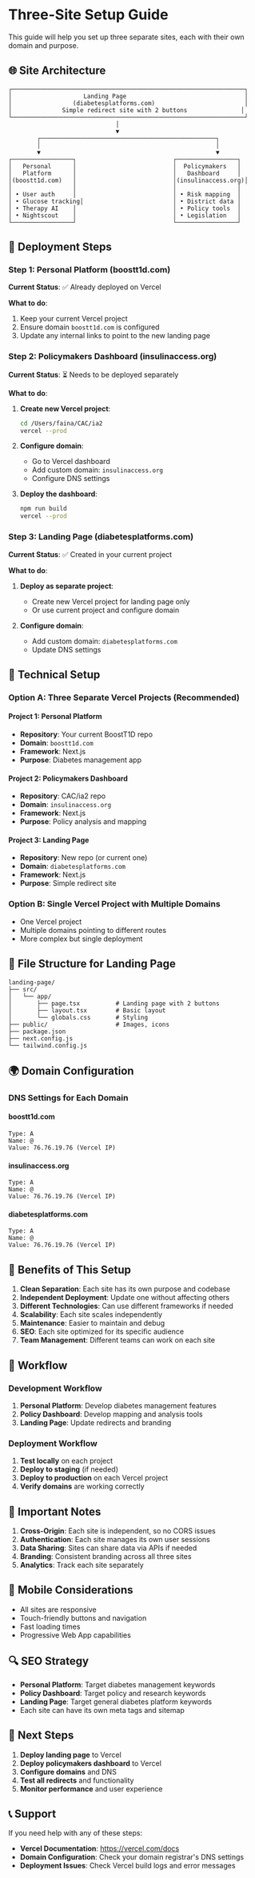 # Three-Site Setup Guide

This guide will help you set up three separate sites, each with their own domain and purpose.

## 🌐 **Site Architecture**

```
┌─────────────────────────────────────────────────────────────────┐
│                    Landing Page                                 │
│                 (diabetesplatforms.com)                         │
│              Simple redirect site with 2 buttons               │
└─────────────────────────────────────────────────────────────────┘
                              │
                              ▼
        ┌─────────────────────────────────────────────────┐
        │                                                 │
        ▼                                                 ▼
┌─────────────────┐                           ┌─────────────────┐
│   Personal      │                           │  Policymakers   │
│   Platform      │                           │   Dashboard     │
│(boostt1d.com)   │                           │(insulinaccess.org)│
│                 │                           │                 │
│ • User auth     │                           │ • Risk mapping  │
│ • Glucose tracking│                         │ • District data │
│ • Therapy AI    │                           │ • Policy tools  │
│ • Nightscout    │                           │ • Legislation   │
└─────────────────┘                           └─────────────────┘
```

## 🚀 **Deployment Steps**

### **Step 1: Personal Platform (boostt1d.com)**
**Current Status**: ✅ Already deployed on Vercel

**What to do**:
1. Keep your current Vercel project
2. Ensure domain `boostt1d.com` is configured
3. Update any internal links to point to the new landing page

### **Step 2: Policymakers Dashboard (insulinaccess.org)**
**Current Status**: ⏳ Needs to be deployed separately

**What to do**:
1. **Create new Vercel project**:
   ```bash
   cd /Users/faina/CAC/ia2
   vercel --prod
   ```

2. **Configure domain**:
   - Go to Vercel dashboard
   - Add custom domain: `insulinaccess.org`
   - Configure DNS settings

3. **Deploy the dashboard**:
   ```bash
   npm run build
   vercel --prod
   ```

### **Step 3: Landing Page (diabetesplatforms.com)**
**Current Status**: ✅ Created in your current project

**What to do**:
1. **Deploy as separate project**:
   - Create new Vercel project for landing page only
   - Or use current project and configure domain

2. **Configure domain**:
   - Add custom domain: `diabetesplatforms.com`
   - Update DNS settings

## 🔧 **Technical Setup**

### **Option A: Three Separate Vercel Projects (Recommended)**

#### **Project 1: Personal Platform**
- **Repository**: Your current BoostT1D repo
- **Domain**: `boostt1d.com`
- **Framework**: Next.js
- **Purpose**: Diabetes management app

#### **Project 2: Policymakers Dashboard**
- **Repository**: CAC/ia2 repo
- **Domain**: `insulinaccess.org`
- **Framework**: Next.js
- **Purpose**: Policy analysis and mapping

#### **Project 3: Landing Page**
- **Repository**: New repo (or current one)
- **Domain**: `diabetesplatforms.com`
- **Framework**: Next.js
- **Purpose**: Simple redirect site

### **Option B: Single Vercel Project with Multiple Domains**
- One Vercel project
- Multiple domains pointing to different routes
- More complex but single deployment

## 📁 **File Structure for Landing Page**

```
landing-page/
├── src/
│   └── app/
│       ├── page.tsx          # Landing page with 2 buttons
│       ├── layout.tsx        # Basic layout
│       └── globals.css       # Styling
├── public/                   # Images, icons
├── package.json
├── next.config.js
└── tailwind.config.js
```

## 🌍 **Domain Configuration**

### **DNS Settings for Each Domain**

#### **boostt1d.com**
```
Type: A
Name: @
Value: 76.76.19.76 (Vercel IP)
```

#### **insulinaccess.org**
```
Type: A
Name: @
Value: 76.76.19.76 (Vercel IP)
```

#### **diabetesplatforms.com**
```
Type: A
Name: @
Value: 76.76.19.76 (Vercel IP)
```

## 🎯 **Benefits of This Setup**

1. **Clean Separation**: Each site has its own purpose and codebase
2. **Independent Deployment**: Update one without affecting others
3. **Different Technologies**: Can use different frameworks if needed
4. **Scalability**: Each site scales independently
5. **Maintenance**: Easier to maintain and debug
6. **SEO**: Each site optimized for its specific audience
7. **Team Management**: Different teams can work on each site

## 🔄 **Workflow**

### **Development Workflow**
1. **Personal Platform**: Develop diabetes management features
2. **Policy Dashboard**: Develop mapping and analysis tools
3. **Landing Page**: Update redirects and branding

### **Deployment Workflow**
1. **Test locally** on each project
2. **Deploy to staging** (if needed)
3. **Deploy to production** on each Vercel project
4. **Verify domains** are working correctly

## 🚨 **Important Notes**

1. **Cross-Origin**: Each site is independent, so no CORS issues
2. **Authentication**: Each site manages its own user sessions
3. **Data Sharing**: Sites can share data via APIs if needed
4. **Branding**: Consistent branding across all three sites
5. **Analytics**: Track each site separately

## 📱 **Mobile Considerations**

- All sites are responsive
- Touch-friendly buttons and navigation
- Fast loading times
- Progressive Web App capabilities

## 🔍 **SEO Strategy**

- **Personal Platform**: Target diabetes management keywords
- **Policy Dashboard**: Target policy and research keywords
- **Landing Page**: Target general diabetes platform keywords
- Each site can have its own meta tags and sitemap

## 🎉 **Next Steps**

1. **Deploy landing page** to Vercel
2. **Deploy policymakers dashboard** to Vercel
3. **Configure domains** and DNS
4. **Test all redirects** and functionality
5. **Monitor performance** and user experience

## 📞 **Support**

If you need help with any of these steps:
- **Vercel Documentation**: https://vercel.com/docs
- **Domain Configuration**: Check your domain registrar's DNS settings
- **Deployment Issues**: Check Vercel build logs and error messages
